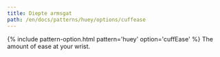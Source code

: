 ```yaml
---
title: Diepte armsgat
path: /en/docs/patterns/huey/options/cuffease
---
```


{% include pattern-option.html pattern='huey' option='cuffEase' %} The amount of ease at your wrist.